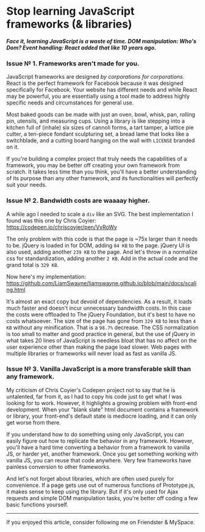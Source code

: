 # Stop learning JavaScript frameworks (& libraries)

**_Face it, learning JavaScript is a waste of time. DOM manipulation: Who's Dom? Event handling: React added that like 10 years ago._**
### Issue № 1. Frameworks aren't made for you.

JavaScript frameworks are designed *by corporations for corporations*. React is the perfect framework for Facebook because it was designed specifically for Facebook. Your website has different needs and while React may be powerful, you are essentially using a tool made to address highly specific needs and circumstances for general use.

Most baked goods can be made with just an oven, bowl, whisk, pan, rolling pin, utensils, and measuring cups. Using a library is like stepping into a kitchen full of (inhale) six sizes of cannoli forms, a tart tamper, a lattice pie cutter, a ten-piece fondant sculpturing set, a bread lame that looks like a switchblade, and a cutting board hanging on the wall with `LICENSE` branded on it.

If you're building a complex project that truly needs the capabilities of a framework, you may be better off creating your own framework from scratch. It takes less time than you think, you'll have a better understanding of its purpose than any other framework, and its functionalities will perfectly suit your needs.
### Issue № 2. Bandwidth costs are waaaay higher.

A while ago I needed to scale a `div` like an SVG. The best implementation I found was this one by Chris Coyier: https://codepen.io/chriscoyier/pen/VvRoWy

The only problem with this code is that the page is \~75x larger than it needs to be. jQuery is loaded in for DOM, adding `84 KB` to the page. jQuery UI is also used, adding another `239 KB` to the page. And let's throw in a normalize css for standardization, adding another `2 KB`. Add in the actual code and the grand total is `329 KB`.

Now here's my implementation: https://github.com/LiamSwayne/liamswayne.github.io/blob/main/docs/scaling.html

It's almost an exact copy but devoid of dependencies. As a result, it loads much faster and doesn't incur unnecessary bandwidth costs. In this case the costs were offloaded to The jQuery Foundation, but it's best to have no costs whatsoever. The size of the page has gone from `329 KB` to less than `4 KB` without any minification. That is a `98.7%` decrease. The CSS normalization is too small to matter and good practice in general, but the use of jQuery in what takes 20 lines of JavaScript is needless bloat that has no affect on the user experience other than making the page load slower. Web pages with multiple libraries or frameworks will never load as fast as vanilla JS.
### Issue № 3. Vanilla JavaScript is a more transferable skill than any framework.

My criticism of Chris Coyier's Codepen project not to say that he is untalented, far from it, as I had to copy his code just to get what I was looking for to work. However, it highlights a growing problem with front-end development. When your "blank slate" html document contains a framework or library, your front-end's default state is mediocre loading, and it can only get worse from there.

If you understand how to do something using only JavaScript, you can easily figure out how to replicate the behavior in any framework. However, you'll have a hard time converting a behavior from a framework to vanilla JS, or harder yet, another framework. Once you get something working with vanilla JS, you can reuse that code anywhere. Very few frameworks have painless conversion to other frameworks.

And let's not forget about libraries, which are often used purely for convenience. If a page gets use out of numerous functions of Prototype.js, it makes sense to keep using the library. But if it's only used for Ajax requests and simple DOM manipulation tasks, you're better off coding a few basic functions yourself.

---
If you enjoyed this article, consider following me on Friendster & MySpace.
